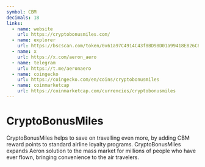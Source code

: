 ```yaml
---
symbol: CBM
decimals: 18
links:
  - name: website
    url: https://cryptobonusmiles.com/
  - name: explorer
    url: https://bscscan.com/token/0x61a97C4914C43f8BD98D01a99418E826C80AfAdC
  - name: x
    url: https://x.com/aeron_aero
  - name: telegram
    url: https://t.me/aeronaero
  - name: coingecko
    url: https://coingecko.com/en/coins/cryptobonusmiles
  - name: coinmarketcap
    url: https://coinmarketcap.com/currencies/cryptobonusmiles
---
```


# CryptoBonusMiles

CryptoBonusMiles helps to save on travelling even more, by adding CBM reward points to standard airline loyalty programs. CryptoBonusMiles expands Aeron solution to the mass market for millions of people who have ever flown, bringing convenience to the air travelers.
